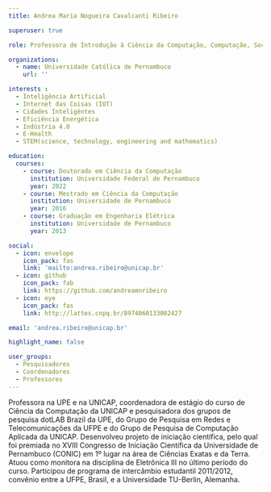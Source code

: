 ```yaml
---
title: Andrea Maria Nogueira Cavalcanti Ribeiro

superuser: true

role: Professora de Introdução à Ciência da Computação, Computação, Sociedade e Sustentabilidade, Fundamentos de Hardware.

organizations:
  - name: Universidade Católica de Pernambuco
    url: ''

interests :
  - Inteligência Artificial
  - Internet das Coisas (IOT)
  - Cidades Inteligêntes
  - Eficiência Energética
  - Indústria 4.0
  - E-Health
  - STEM(science, technology, engineering and mathematics)

education:
  courses:
    - course: Doutorado em Ciência da Computação
      institution: Universidade Federal de Pernambuco
      year: 2022
    - course: Mestrado em Ciência da Computação
      institution: Universidade de Pernambuco
      year: 2016
    - course: Graduação em Engenharia Elétrica
      institution: Universidade de Pernambuco
      year: 2013

social:
  - icon: envelope
    icon_pack: fas
    link: 'mailto:andrea.ribeiro@unicap.br'
  - icon: github
    icon_pack: fab
    link: https://github.com/andreamnribeiro
  - icon: eye
    icon_pack: fas 
    link: http://lattes.cnpq.br/8974060133002427

email: 'andrea.ribeiro@unicap.br'

highlight_name: false

user_groups:
  - Pesquisadores
  - Coordenadores
  - Professores
---
```


Professora na UPE e na UNICAP, coordenadora de estágio do curso de Ciência da Computação da UNICAP e pesquisadora dos grupos de pesquisa dotLAB Brazil da UPE, do Grupo de Pesquisa em Redes e Telecomunicações da UFPE e do Grupo de Pesquisa de Computação Aplicada da UNICAP. Desenvolveu projeto de iniciação científica, pelo qual foi premiada no XVIII Congresso de Iniciação Científica da Universidade de Pernambuco (CONIC) em 1º lugar na área de Ciências Exatas e da Terra. Atuou como monitora na disciplina de Eletrônica III no último período do curso. Participou de programa de intercâmbio estudantil 2011/2012, convênio entre a UFPE, Brasil, e a Universidade TU-Berlin, Alemanha.